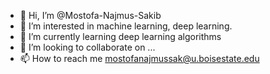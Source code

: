 - 👋 Hi, I’m @Mostofa-Najmus-Sakib
- 👀 I’m interested in machine learning, deep learning. 
- 🌱 I’m currently learning deep learning algorithms
- 💞️ I’m looking to collaborate on ...
- 📫 How to reach me mostofanajmussak@u.boisestate.edu

<!---
Mostofa-Najmus-Sakib/Mostofa-Najmus-Sakib is a ✨ special ✨ repository because its `README.md` (this file) appears on your GitHub profile.
You can click the Preview link to take a look at your changes.
--->
